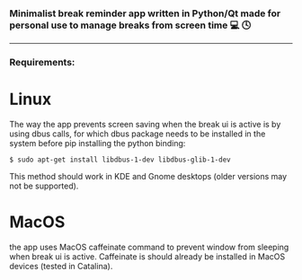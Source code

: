 ### Minimalist break reminder app written in Python/Qt made for personal use to manage breaks from screen time :computer: :clock4:
---
### Requirements:

# Linux

The way the app prevents screen saving when the break ui is active is by using dbus calls, for which dbus package needs to be installed in the system before pip installing the python binding:

```
$ sudo apt-get install libdbus-1-dev libdbus-glib-1-dev
```
This method should work in KDE and Gnome desktops (older versions may not be supported).

# MacOS

the app uses MacOS caffeinate command to prevent window from sleeping when break ui is active. Caffeinate is should already be installed in MacOS devices (tested in Catalina).
